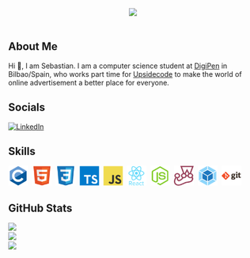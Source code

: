 <div align="center">
  <img src="https://media.giphy.com/media/xTiIzJSKB4l7xTouE8/giphy.gif"/>
</div>
<br/>

## About Me
Hi 👋, I am Sebastian. I am a computer science student at [DigiPen](https://www.digipen.es/) in Bilbao/Spain, who works part time for [Upsidecode](https://www.upsidecode.de/) to make the world of online advertisement a better place for everyone. 


## Socials
[![LinkedIn](https://img.shields.io/badge/LinkedIn-%230077B5.svg?logo=linkedin&logoColor=white)](https://linkedin.com/in/sebastian-paas) 


## Skills
<div>
  <img src="https://raw.githubusercontent.com/devicons/devicon/master/icons/c/c-original.svg" title="C" alt="C" width="40" height="40" />&nbsp;
  <img src="https://raw.githubusercontent.com/devicons/devicon/master/icons/html5/html5-original.svg" title="html5" alt="html5" width="40" height="40" />&nbsp;
  <img src="https://raw.githubusercontent.com/devicons/devicon/master/icons/css3/css3-original.svg" title="css3" alt="css3" width="40" height="40" />&nbsp;
  <img src="https://raw.githubusercontent.com/devicons/devicon/master/icons/typescript/typescript-original.svg" title="typescript" alt="typescript" width="40" height="40" />&nbsp;
  <img src="https://raw.githubusercontent.com/devicons/devicon/master/icons/javascript/javascript-original.svg" title="javascript" alt="javascript" width="40" height="40" />&nbsp;
  <img src="https://raw.githubusercontent.com/devicons/devicon/master/icons/react/react-original-wordmark.svg" title="react" alt="react" width="40" height="40" />&nbsp;
  <img src="https://raw.githubusercontent.com/devicons/devicon/master/icons/nodejs/nodejs-original.svg" title="nodejs" alt="nodejs" width="40" height="40" />&nbsp;
  <img src="https://raw.githubusercontent.com/devicons/devicon/master/icons/jest/jest-plain.svg" title="jest" alt="jest" width="40" height="40" />&nbsp;
  <img src="https://raw.githubusercontent.com/devicons/devicon/master/icons/webpack/webpack-original.svg" title="webpack" alt="webpack" width="40" height="40" />&nbsp;
  <img src="https://raw.githubusercontent.com/devicons/devicon/master/icons//git/git-original-wordmark.svg" title="Git" alt="Git" width="40" height="40" />
</div>


## GitHub Stats
![](https://github-readme-stats.vercel.app/api?username=DoctorNova&theme=gotham&hide_border=false&include_all_commits=false&count_private=false)<br/>
![](https://github-readme-streak-stats.herokuapp.com/?user=DoctorNova&theme=gotham&hide_border=false)<br/>
![](https://github-readme-stats.vercel.app/api/top-langs/?username=DoctorNova&theme=gotham&hide_border=false&include_all_commits=false&count_private=false&layout=compact)

<!---
## 🏆 GitHub Trophies
![](https://github-trophies.vercel.app/?username=DoctorNova&theme=gotham&no-frame=true&no-bg=false&margin-w=4)
-->
